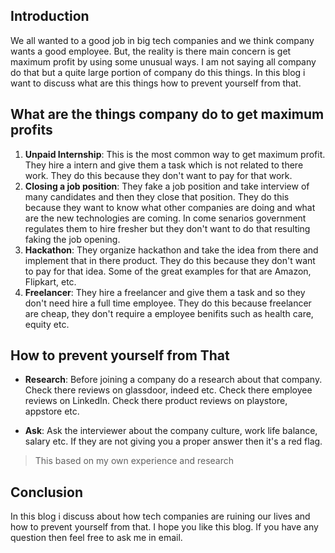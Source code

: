 ## Introduction 

We all wanted to a good job in big tech companies and we think company wants a good employee. But, the reality is there main concern is get maximum profit by using some unusual ways. I am not saying all company do that but a quite large portion of company do this things. In this blog i want to discuss what are this things how to prevent yourself from that.

## What are the things company do to get maximum profits 
1. **Unpaid Internship**: This is the most common way to get maximum profit. They hire a intern and give them a task which is not related to there work. They do this because they don't want to pay for that work.
2. **Closing a job position**: They fake a job position and take interview of many candidates and then they close that position. They do this because they want to know what other companies are doing and what are the new technologies are coming. In come senarios government regulates them to hire fresher but they don't want to do that resulting faking the job opening.
3. **Hackathon**: They organize hackathon and take the idea from there and implement that in there product. They do this because they don't want to pay for that idea. Some of the great examples for that are Amazon, Flipkart, etc.
4. **Freelancer**: They hire a freelancer and give them a task and so they don't need hire a full time employee. They do this because freelancer are cheap, they don't require a employee benifits such as health care, equity etc. 

## How to prevent yourself from That 
- **Research**: Before joining a company do a research about that company. Check there reviews on glassdoor, indeed etc. Check there employee reviews on LinkedIn. Check there product reviews on playstore, appstore etc.

- **Ask**: Ask the interviewer about the company culture, work life balance, salary etc. If they are not giving you a proper answer then it's a red flag.


>This based on my own experience and research

## Conclusion 

In this blog i discuss about how tech companies are ruining our lives and how to prevent yourself from that. I hope you like this blog. If you have any question then feel free to ask me in email. 

